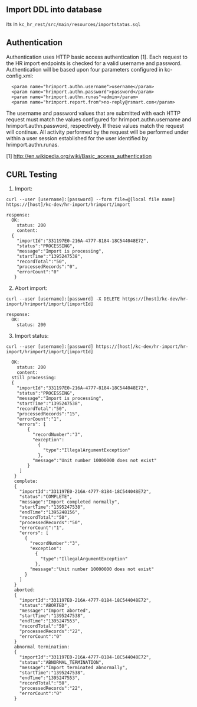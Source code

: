 Import DDL into database
------------------------

its in `kc_hr_rest/src/main/resources/importstatus.sql`


Authentication
--------------

Authentication uses HTTP basic access authentication [1]. Each request to the HR import endpoints is checked for a valid username and password. Authentication will be based upon four parameters configured in kc-config.xml:

```
  <param name="hrimport.authn.username">username</param>
  <param name="hrimport.authn.password">password</param>
  <param name="hrimport.authn.runas">admin</param>
  <param name="hrimport.report.from">no-reply@rsmart.com</param>
```

The username and password values that are submitted with each HTTP request must match the values configured for hrimport.authn.username and hrimport.authn.password, respectively. If these values match the request will continue. All activity performed by the request will be performed under within a user session established for the user identified by hrimport.authn.runas.

[1] http://en.wikipedia.org/wiki/Basic_access_authentication

CURL Testing
------------

1. Import:

  ```
  curl --user [username]:[password] --form file=@[local file name] https://[host]/kc-dev/hr-import/hrimport/import

  response:
    OK:
      status: 200
      content:
    {
      "importId":"331197E0-216A-4777-8184-18C544048E72",
      "status":"PROCESSING",
      "message":"Import is processing",
      "startTime":"1395247538",
      "recordTotal":"50",
      "processedRecords":"0",
      "errorCount":"0"
     }
  ```

2. Abort import:

  ```
  curl --user [username]:[password] -X DELETE https://[host]/kc-dev/hr-import/hrimport/import/[importId]

  response:
    OK:
      status: 200
  ```

3. Import status:

  ```
  curl --user [username]:[password] https://[host]/kc-dev/hr-import/hr-import/hrimport/import/[importId]

    OK:
      status: 200
      content:
    still processing:
    {
      "importId":"331197E0-216A-4777-8184-18C544048E72",
      "status":"PROCESSING",
      "message":"Import is processing",
      "startTime":"1395247538",
      "recordTotal":"50",
      "processedRecords":"15",
      "errorCount":"1",
      "errors": [
          {
            "recordNumber":"3",
            "exception":
              {
                "type":"IllegalArgumentException"
              },
            "message":"Unit number 10000000 does not exist"
          }
       ]
     }
     complete:
     {
       "importId":"331197E0-216A-4777-8184-18C544048E72",
       "status":"COMPLETE",
       "message":"Import completed normally",
       "startTime":"1395247538",
       "endTime":"1395248156",
       "recordTotal":"50",
       "processedRecords":"50",
       "errorCount":"1",
       "errors": [
         {
           "recordNumber":"3",
           "exception":
             {
               "type":"IllegalArgumentException"
             },
           "message":"Unit number 10000000 does not exist"
         }
       ]
     }
     aborted:
     {
       "importId":"331197E0-216A-4777-8184-18C544048E72",
       "status":"ABORTED",
       "message":"Import aborted",
       "startTime":"1395247538",
       "endTime":"1395247553",
       "recordTotal":"50",
       "processedRecords":"22",
       "errorCount":"0"
     }
     abnormal termination:
     {
       "importId":"331197E0-216A-4777-8184-18C544048E72",
       "status":"ABNORMAL_TERMINATION",
       "message":"Import terminated abnormally",
       "startTime":"1395247538",
       "endTime":"1395247553",
       "recordTotal":"50",
       "processedRecords":"22",
       "errorCount":"0"
     }
  ```
